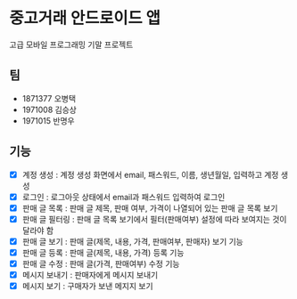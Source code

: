 # 중고거래 안드로이드 앱

고급 모바일 프로그래밍 기말 프로젝트

## 팀

- 1871377 오병택
- 1971008 김승상
- 1971015 반명우

## 기능

- [x] 계정 생성 : 계정 생성 화면에서 email, 패스워드, 이름, 생년월일, 입력하고 계정 생성
- [x] 로그인 : 로그아웃 상태에서 email과 패스워드 입력하여 로그인
- [x] 판매 글 목록 : 판매 글 제목, 판매 여부, 가격이 나열되어 있는 판매 글 목록 보기
- [x] 판매 글 필터링 : 판매 글 목록 보기에서 필터(판매여부) 설정에 따라 보여지는 것이 달라야 함
- [x] 판매 글 보기 : 판매 글(제목, 내용, 가격, 판매여부, 판매자) 보기 기능
- [x] 판매 글 등록 : 판매 글(제목, 내용, 가격) 등록 기능
- [x] 판매 글 수정 : 판매 글(가격, 판매여부) 수정 기능
- [x] 메시지 보내기 : 판매자에게 메시지 보내기
- [x] 메시지 보기 : 구매자가 보낸 메지지 보기
